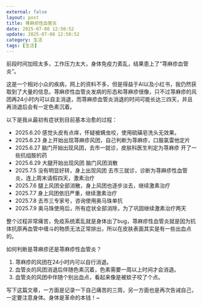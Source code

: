 ```yaml
---
external: false
layout: post
title: 荨麻疹性血管炎
date: 2025-07-08 12:50:52
update: 2025-07-08 12:50:52
category: 生活
tags: [生活]
---
```


前段时间加班太多，工作压力太大，身体免疫力紊乱，结果患上了“荨麻疹血管炎”。

这是一个相对小众的疾病，网上的资料不多，但是得益于AI以及小红书，我仍然获取到了大量的信息。荨麻疹性血管炎发病的形态和荨麻疹很像，只不过荨麻疹的风团再24小时内可以自主消退，而荨麻疹血管炎消退的时间可能长达三四天，并且再消退后会有一定色素沉着。

以下是我从最初有症状到目前基本治愈的过程：

- 2025.6.20 感觉头皮有点痒，怀疑被螨虫咬，使用硫磺皂洗头无效果。
- 2025.6.23 身上开始出现荨麻疹风团，自己判断为荨麻疹，口服氯雷他定片
- 2025.6.27 脑门开始出现风团，去市一就诊，皮肤科医生判定为荨麻疹 开了一些抗组胺的药
- 2025.6.29 大腿开始出现风团 脑门风团消散
- 2025.7.5 没有明显好转，身上出现风团 去市三就诊，诊断为荨麻疹性血管炎，连上周末请假四天，激素治疗
- 2025.7.6 腿上风团全部消散，身上风团也逐步淡去，继续激素治疗
- 2025.7.7 身上风团依旧严重，继续激素治疗
- 2025.7.8 去市三专家号，咨询使用奥马珠单抗
- 2025.7.9 奥马珠使用后，所有症状全部消除，为了巩固继续激素治疗两天

整个过程非常痛苦，免疫系统紊乱就是身体出了bug，荨麻疹性血管炎就是因为抗体抗原再血管中缠斗的物质无法正常排出，所以在皮肤表面其实是有一些出血点的。

如何判断是荨麻疹还是荨麻疹性血管炎？

1. 荨麻疹的风团在24小时内可以自行消退。
2. 血管炎的风团消退后伴随色素沉着，色素需要一周以上时间才会消退。
3. 血管炎的风团中伴随个别出血点，看起来像是被蚊子咬了个点。

写下这篇文章，一方面是记录一下自己痛苦的三周，另一方面也是再次告诫自己，一定要注意身体。身体是革命的本钱！~

